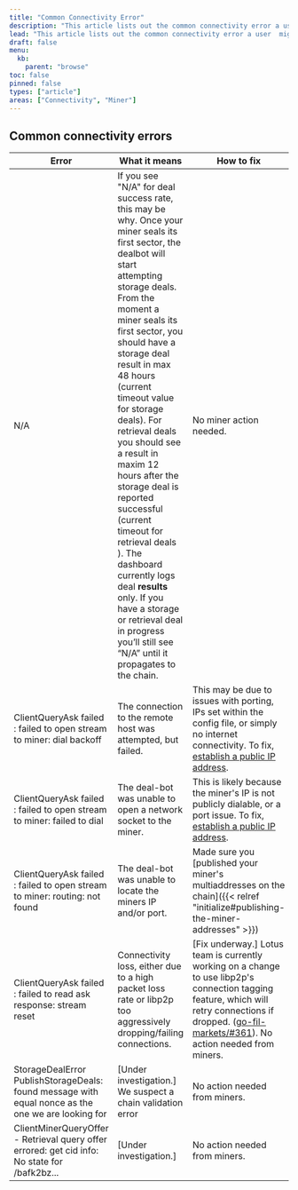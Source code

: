 ```yaml
---
title: "Common Connectivity Error"
description: "This article lists out the common connectivity error a user  might face when running lotus-miner"
lead: "This article lists out the common connectivity error a user  might face when running lotus-miner."
draft: false
menu:
  kb:
    parent: "browse"
toc: false
pinned: false
types: ["article"]
areas: ["Connectivity", "Miner"]
---
```


## Common connectivity errors

| Error | What it means | How to fix |
| ----- | ------------- | ---------- |
| N/A | If you see "N/A" for deal success rate, this may be why. Once your miner seals its first sector, the dealbot will start attempting storage deals. From the moment a miner seals its first sector, you should have a storage deal result in max 48 hours (current timeout value for storage deals). For retrieval deals you should see a result in maxim 12 hours after the storage deal is reported successful (current timeout for retrieval deals ). The dashboard currently logs deal **results** only. If you have a storage or retrieval deal in progress you’ll still see “N/A” until it propagates to the chain. | No miner action needed. |
| ClientQueryAsk failed : failed to open stream to miner: dial backoff | The connection to the remote host was attempted, but failed. | This may be due to issues with porting, IPs set within the config file, or simply no internet connectivity. To fix, [establish a public IP address](https://docs.filecoin.io/mine/connectivity/#establishing-a-public-ip-address). |
| ClientQueryAsk failed : failed to open stream to miner: failed to dial | The deal-bot was unable to open a network socket to the miner. | This is likely because the miner's IP is not publicly dialable, or a port issue. To fix, [establish a public IP address](https://docs.filecoin.io/mine/connectivity/#establishing-a-public-ip-address). |
| ClientQueryAsk failed : failed to open stream to miner: routing: not found | The deal-bot was unable to locate the miners IP and/or port. | Made sure you [published your miner's multiaddresses on the chain]({{< relref "initialize#publishing-the-miner-addresses" >}}) |
| ClientQueryAsk failed : failed to read ask response: stream reset | Connectivity loss, either due to a high packet loss rate or libp2p too aggressively dropping/failing connections. | [Fix underway.] Lotus team is currently working on a change to use libp2p's connection tagging feature, which will retry connections if dropped. ([go-fil-markets/#361](https://github.com/filecoin-project/go-fil-markets/issues/361)). No action needed from miners. |
| StorageDealError PublishStorageDeals: found message with equal nonce as the one we are looking for | [Under investigation.] We suspect a chain validation error | No action needed from miners. |
| ClientMinerQueryOffer - Retrieval query offer errored: get cid info: No state for /bafk2bz... | [Under investigation.] | No action needed from miners. |
